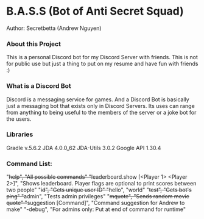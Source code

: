 # B.A.S.S (Bot of Anti Secret Squad)
Author: Secretbetta (Andrew Nguyen)

### About this Project
This is a personal Discord bot for my Discord Server with friends. This is not for public use but just a thing to put on my resume and have fun with friends :)

### What is a Discord Bot
Discord is a messaging service for games. And a Discord Bot is basically just a messaging bot that exists only in Discord Servers. Its uses can range from anything to being useful to the members of the server or a joke bot for the users.

### Libraries 
Gradle v.5.6.2
JDA 4.0.0_62
JDA-Utils 3.0.2
Google API 1.30.4

### Command List:
"~~help", "All possible commands"
"~~leaderboard.show [<Player 1> <Player 2>]", "Shows leaderboard. Player flags are optional to print scores between two people"
"~~id", "Gets unique user ID"
"~~hello", "world"
"~~test", "Gets bot's ping"
"~~admin", "Tests admin privileges"
"~~mquote", "Sends random movie quote"
"~~suggestion [Command]", "Command suggestion for Andrew to make"
"-debug", "For admins only: Put at end of command for runtime"
